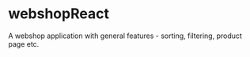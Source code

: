 # webshopReact
A webshop application with general features - sorting, filtering, product page etc. 
